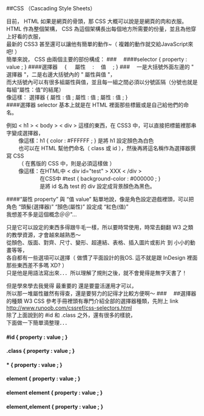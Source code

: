 ##CSS （Cascading Style Sheets）

目前， HTML 如果是網頁的骨頭，那 CSS 大概可以說是是網頁的肉和衣服。  
HTML 作為整個架構， CSS 為這個架構長出每個地方所需要的份量，並且為他穿上好看的衣服，  
最新的 CSS3 甚至還可以讓他有簡單的動作~（ 複雜的動作就交給JavaScript來吧! ）  
簡單來說， CSS 由兩個主要的部份構成：
###　
####selector { property : value ; }
####選擇器　 { 　 屬性 　:　 值　 ; }
###　
一是大括號外面左邊的 " 選擇器 "，二是右邊大括號內的 " 屬性與值 "，  
而大括號內可以有很多組屬性與值，並且每一組之間必須以分號區隔（分號也就是每組“屬性：值”的結尾）  
像這樣： 選擇器 { 屬性 : 值 ; 屬性 : 值 ; 屬性 : 值 ; }  
####選擇器 selector
基本上就是在 HTML 裡面那些標籤或是自己給他們的命名。  

例如 < h1 > < body > < div > 這樣的東西，在 CSS3 中，可以直接把標籤裡那串字變成選擇器，  
　　 像這樣：h1 { color : #FFFFFF ; } 是將 h1 設定顏色為白色  
　　 也可以在 HTML 幫他們命名（ class 或 id ），然後再將這名稱作為選擇器撰寫 CSS  
　　 （ 在舊版的 CSS 中，則是必須這樣做 ）  
　　 像這樣：在HTML中 < div id="test" > XXX < /div >  
　　 　　　　在CSS中  #test { background-color : #000000 ; }  
　　 　　　　是將 id 名為 test 的 div 設定成背景顏色為黑色。
  
####“屬性 property” 與 “值 value” 
點單地說，像是角色設定遊戲裡頭，可以把角色 “頭髮(選擇器)” “顏色(屬性)” 設定成 “紅色(值)”  
我想差不多是這個概念＠＠"...

只是它可以設定的東西多得跟牛毛一樣，所以要時常使用，時常去翻翻 W3 之類的教學資源，才會越來越熟悉～  
從顏色、版面、對齊、尺寸、變形、超連結、表格、插入圖片或影片 到 小小的動畫等等，  
各自都有一些選項可以選擇（ 做慣了平面設計的我OS. 這不就是跟 InDesign 裡面那些東西差不多嗎 XD? ）  
只是他是用語法寫出來．．．所以理解了規則之後，就不會覺得是無字天書了！

但是學來學去我覺得 最重要的 還是要靈活運用才可以，  
所以那一堆屬性雖然有得查，還是要努力的記得才比較方便啊～
###　
##選擇器的種類
W3 CSS 參考手冊裡頭有專門介紹全部的選擇器種類，先附上 link  
http://www.runoob.com/cssref/css-selectors.html  
除了上面說到的 #id 和 .class 之外，還有很多的樣貌，  
下面做一下簡單滴整理．．．  
#### #id { property : value ; }

#### .class { property : value ; }

#### * { property : value ; }

#### element { property : value ; }

#### element element { property : value ; }

#### element,element { property : value ; }
